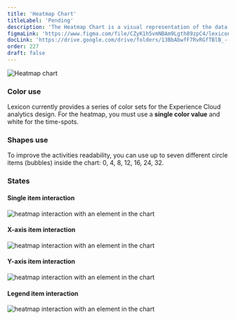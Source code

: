 ```yaml
---
title: 'Heatmap Chart'
titleLabel: 'Pending'
description: 'The Heatmap Chart is a visual representation of the data using colors to indicate the values.'
figmaLink: 'https://www.figma.com/file/CZyK1h5vmNBAm9Lgth89zpC4/lexicon-charts?node-id=254%3A5357'
docLink: 'https://drive.google.com/drive/folders/13BbAbwfF7RvRGfTBlB_--vX5Oqn4jZq8?usp=sharing'
order: 227
draft: false
---
```


![Heatmap chart](/images/lexicon/ChartHeatmap.png)

### Color use

Lexicon currently provides a series of color sets for the Experience Cloud analytics design. For the heatmap, you must use a **single color value** and white for the time-spots.

### Shapes use

To improve the activities readability, you can use up to seven different circle items (bubbles) inside the chart: 0, 4, 8, 12, 16, 24, 32.

### States

#### Single item interaction

![heatmap interaction with an element in the chart](/images/lexicon/ChartHeatmapItemSel.png)

#### X-axis item interaction

![heatmap interaction with an element in the chart](/images/lexicon/ChartHeatmapAxisSel.png)

#### Y-axis item interaction

![heatmap interaction with an element in the chart](/images/lexicon/ChartHeatmapAxisYSel.png)

#### Legend item interaction

![heatmap interaction with an element in the chart](/images/lexicon/ChartHeatmapLegendSel.png)
